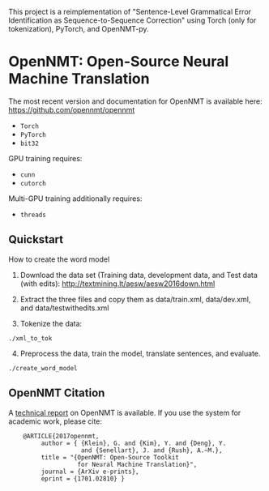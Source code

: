 This project is a reimplementation of "Sentence-Level Grammatical Error Identification as Sequence-to-Sequence Correction" using Torch (only for tokenization), PyTorch, and OpenNMT-py.

# OpenNMT: Open-Source Neural Machine Translation

The most recent version and documentation for OpenNMT is available here: https://github.com/opennmt/opennmt

* `Torch`
* `PyTorch`
* `bit32`

GPU training requires:

* `cunn`
* `cutorch`

Multi-GPU training additionally requires:

* `threads`

## Quickstart

How to create the word model

1) Download the data set (Training data, development data, and Test data (with edits): http://textmining.lt/aesw/aesw2016down.html

2) Extract the three files and copy them as data/train.xml, data/dev.xml, and data/testwithedits.xml

3) Tokenize the data:

```./xml_to_tok```

4) Preprocess the data, train the model, translate sentences, and evaluate.

```./create_word_model```

## OpenNMT Citation

A <a href="https://arxiv.org/abs/1701.02810">technical report</a> on OpenNMT is available. If you use the system for academic work, please cite:

```
    @ARTICLE{2017opennmt,
         author = { {Klein}, G. and {Kim}, Y. and {Deng}, Y.
                    and {Senellart}, J. and {Rush}, A.~M.},
         title = "{OpenNMT: Open-Source Toolkit
                   for Neural Machine Translation}",
         journal = {ArXiv e-prints},
         eprint = {1701.02810} }
```
